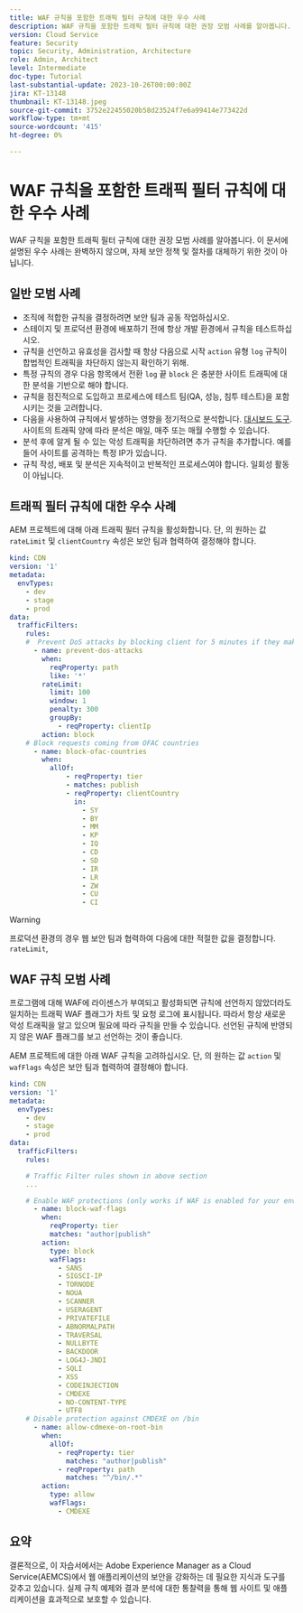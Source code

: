```yaml
---
title: WAF 규칙을 포함한 트래픽 필터 규칙에 대한 우수 사례
description: WAF 규칙을 포함한 트래픽 필터 규칙에 대한 권장 모범 사례를 알아봅니다.
version: Cloud Service
feature: Security
topic: Security, Administration, Architecture
role: Admin, Architect
level: Intermediate
doc-type: Tutorial
last-substantial-update: 2023-10-26T00:00:00Z
jira: KT-13148
thumbnail: KT-13148.jpeg
source-git-commit: 3752e22455020b58d23524f7e6a99414e773422d
workflow-type: tm+mt
source-wordcount: '415'
ht-degree: 0%

---
```



# WAF 규칙을 포함한 트래픽 필터 규칙에 대한 우수 사례

WAF 규칙을 포함한 트래픽 필터 규칙에 대한 권장 모범 사례를 알아봅니다. 이 문서에 설명된 우수 사례는 완벽하지 않으며, 자체 보안 정책 및 절차를 대체하기 위한 것이 아닙니다.

## 일반 모범 사례

- 조직에 적합한 규칙을 결정하려면 보안 팀과 공동 작업하십시오.
- 스테이지 및 프로덕션 환경에 배포하기 전에 항상 개발 환경에서 규칙을 테스트하십시오.
- 규칙을 선언하고 유효성을 검사할 때 항상 다음으로 시작 `action` 유형 `log` 규칙이 합법적인 트래픽을 차단하지 않는지 확인하기 위해.
- 특정 규칙의 경우 다음 항목에서 전환 `log` 끝 `block` 은 충분한 사이트 트래픽에 대한 분석을 기반으로 해야 합니다.
- 규칙을 점진적으로 도입하고 프로세스에 테스트 팀(QA, 성능, 침투 테스트)을 포함시키는 것을 고려합니다.
- 다음을 사용하여 규칙에서 발생하는 영향을 정기적으로 분석합니다. [대시보드 도구](https://github.com/adobe/AEMCS-CDN-Log-Analysis-ELK-Tool). 사이트의 트래픽 양에 따라 분석은 매일, 매주 또는 매월 수행할 수 있습니다.
- 분석 후에 알게 될 수 있는 악성 트래픽을 차단하려면 추가 규칙을 추가합니다. 예를 들어 사이트를 공격하는 특정 IP가 있습니다.
- 규칙 작성, 배포 및 분석은 지속적이고 반복적인 프로세스여야 합니다. 일회성 활동이 아닙니다.

## 트래픽 필터 규칙에 대한 우수 사례

AEM 프로젝트에 대해 아래 트래픽 필터 규칙을 활성화합니다. 단, 의 원하는 값 `rateLimit` 및 `clientCountry` 속성은 보안 팀과 협력하여 결정해야 합니다.

```yaml
kind: CDN
version: '1'
metadata:
  envTypes:
    - dev
    - stage
    - prod
data:
  trafficFilters:
    rules:
    #  Prevent DoS attacks by blocking client for 5 minutes if they make more than 100 requests in 1 second.
      - name: prevent-dos-attacks
        when:
          reqProperty: path
          like: '*'
        rateLimit:
          limit: 100
          window: 1
          penalty: 300
          groupBy:
            - reqProperty: clientIp
        action: block
    # Block requests coming from OFAC countries
      - name: block-ofac-countries
        when:
          allOf:
              - reqProperty: tier
              - matches: publish
              - reqProperty: clientCountry
                in:
                  - SY
                  - BY
                  - MM
                  - KP
                  - IQ
                  - CD
                  - SD
                  - IR
                  - LR
                  - ZW
                  - CU
                  - CI
```

>[!WARNING]
>
>프로덕션 환경의 경우 웹 보안 팀과 협력하여 다음에 대한 적절한 값을 결정합니다. `rateLimit`,

## WAF 규칙 모범 사례

프로그램에 대해 WAF에 라이센스가 부여되고 활성화되면 규칙에 선언하지 않았더라도 일치하는 트래픽 WAF 플래그가 차트 및 요청 로그에 표시됩니다. 따라서 항상 새로운 악성 트래픽을 알고 있으며 필요에 따라 규칙을 만들 수 있습니다. 선언된 규칙에 반영되지 않은 WAF 플래그를 보고 선언하는 것이 좋습니다.

AEM 프로젝트에 대한 아래 WAF 규칙을 고려하십시오. 단, 의 원하는 값 `action` 및 `wafFlags` 속성은 보안 팀과 협력하여 결정해야 합니다.

```yaml
kind: CDN
version: '1'
metadata:
  envTypes:
    - dev
    - stage
    - prod
data:
  trafficFilters:
    rules:

    # Traffic Filter rules shown in above section
    ...

    # Enable WAF protections (only works if WAF is enabled for your environment)
      - name: block-waf-flags
        when:
          reqProperty: tier
          matches: "author|publish"
        action:
          type: block
          wafFlags:
            - SANS
            - SIGSCI-IP
            - TORNODE
            - NOUA
            - SCANNER
            - USERAGENT
            - PRIVATEFILE
            - ABNORMALPATH
            - TRAVERSAL
            - NULLBYTE
            - BACKDOOR
            - LOG4J-JNDI
            - SQLI
            - XSS
            - CODEINJECTION
            - CMDEXE
            - NO-CONTENT-TYPE
            - UTF8
    # Disable protection against CMDEXE on /bin
      - name: allow-cdmexe-on-root-bin
        when:
          allOf:
            - reqProperty: tier
              matches: "author|publish"
            - reqProperty: path
              matches: "^/bin/.*"
        action:
          type: allow
          wafFlags:
            - CMDEXE
```

## 요약

결론적으로, 이 자습서에서는 Adobe Experience Manager as a Cloud Service(AEMCS)에서 웹 애플리케이션의 보안을 강화하는 데 필요한 지식과 도구를 갖추고 있습니다. 실제 규칙 예제와 결과 분석에 대한 통찰력을 통해 웹 사이트 및 애플리케이션을 효과적으로 보호할 수 있습니다.
